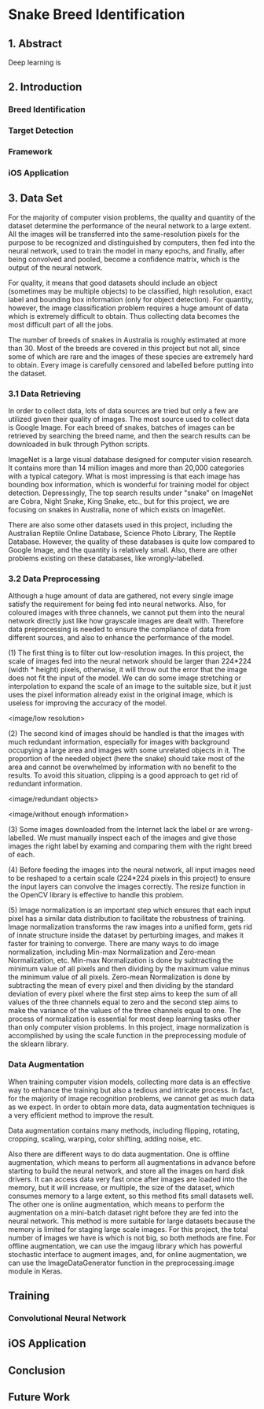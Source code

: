 # Snake Breed Identification



## 1. Abstract

Deep learning is



## 2. Introduction

### Breed Identification

### Target Detection

### Framework

### iOS Application



## 3. Data Set

For the majority of computer vision problems, the quality and quantity of the dataset determine the performance of the neural network to a large extent. All the images will be transferred into the same-resolution pixels for the purpose to be recognized and distinguished by computers, then fed into the neural network, used to train the model in many epochs, and finally, after being convolved and pooled, become a confidence matrix, which is the output of the neural network.

For quality, it means that good datasets should include an object (sometimes may be multiple objects) to be classified, high resolution, exact label and bounding box information (only for object detection). For quantity, however, the image classification problem requires a huge amount of data which is extremely difficult to obtain. Thus collecting data becomes the most difficult part of all the jobs.

The number of breeds of snakes in Australia is roughly estimated at more than 30. Most of the breeds are covered in this project but not all, since some of which are rare and the images of these species are extremely hard to obtain. Every image is carefully censored and labelled before putting into the dataset.

### 3.1 Data Retrieving

In order to collect data, lots of data sources are tried but only a few are utilized given their quality of images. The most source used to collect data is Google Image. For each breed of snakes, batches of images can be retrieved by searching the breed name, and then the search results can be downloaded in bulk through Python scripts.

ImageNet is a large visual database designed for computer vision research. It contains more than 14 million images and more than 20,000 categories with a typical category. What is most impressing is that each image has bounding box information, which is wonderful for training model for object detection. Depressingly, The top search results under "snake" on ImageNet are Cobra, Night Snake, King Snake, etc., but for this project, we are focusing on snakes in Australia, none of which exists on ImageNet.

There are also some other datasets used in this project, including the Australian Reptile Online Database, Science Photo Library, The Reptile Database. However, the quality of these databases is quite low compared to Google Image, and the quantity is relatively small. Also, there are other problems existing on these databases, like wrongly-labelled.

### 3.2 Data Preprocessing

Although a huge amount of data are gathered, not every single image satisfy the requirement for being fed into neural networks. Also, for coloured images with three channels, we cannot put them into the neural network directly just like how grayscale images are dealt with. Therefore data preprocessing is needed to ensure the compliance of data from different sources, and also to enhance the performance of the model. 

(1) The first thing is to filter out low-resolution images. In this project, the scale of images fed into the neural network should be larger than 224*224 (width * height) pixels, otherwise, it will throw out the error that the image does not fit the input of the model. We can do some image stretching or interpolation to expand the scale of an image to the suitable size, but it just uses the pixel information already exist in the original image, which is useless for improving the accuracy of the model.

<image/low resolution>

(2) The second kind of images should be handled is that the images with much redundant information, especially for images with background occupying a large area and images with some unrelated objects in it. The proportion of the needed object (here the snake) should take most of the area and cannot be overwhelmed by information with no benefit to the results. To avoid this situation, clipping is a good approach to get rid of redundant information.

<image/redundant objects>

<image/without enough information>

(3) Some images downloaded from the Internet lack the label or are wrong-labelled. We must manually inspect each of the images and give those images the right label by examing and comparing them with the right breed of each.

(4) Before feeding the images into the neural network, all input images need to be reshaped to a certain scale (224*224 pixels in this project) to ensure the input layers can convolve the images correctly. The resize function in the OpenCV library is effective to handle this problem.

(5) Image normalization is an important step which ensures that each input pixel has a similar data distribution to facilitate the robustness of training. Image normalization transforms the raw images into a unified form, gets rid of innate structure inside the dataset by perturbing images, and makes it faster for training to converge. 
There are many ways to do image normalization, including Min-max Normalization and Zero-mean Normalization, etc. Min-max Normalization is done by subtracting the minimum value of all pixels and then dividing by the maximum value minus the minimum value of all pixels. Zero-mean Normalization is done by subtracting the mean of every pixel and then dividing by the standard deviation of every pixel where the first step aims to keep the sum of all values of the three channels equal to zero and the second step aims to make the variance of the values of the three channels equal to one. The process of normalization is essential for most deep learning tasks other than only computer vision problems.
In this project, image normalization is accomplished by using the scale function in the preprocessing module of the sklearn library.

### Data Augmentation

When training computer vision models, collecting more data is an effective way to enhance the training but also a tedious and intricate process. In fact, for the majority of image recognition problems, we cannot get as much data as we expect. In order to obtain more data, data augmentation techniques is a very efficient method to improve the result. 

Data augmentation contains many methods, including flipping, rotating, cropping, scaling, warping, color shifting, adding noise, etc.

<example>

Also there are different ways to do data augmentation. One is offline augmentation, which means to perform all augmentations in advance before starting to build the neural network, and store all the images on hard disk drivers. It can access data very fast once after images are loaded into the memory, but it will increase, or multiple, the size of the dataset, which consumes memory to a large extent, so this method fits small datasets well. The other one is online augmentation, which means to perform the augmentation on a mini-batch dataset right before they are fed into the neural network. This method is more suitable for large datasets because the memory is limited for staging large scale images. For this project, the total number of images we have is <number> which is not big, so both methods are fine. For offline augmentation, we can use the imgaug library which has powerful stochastic interface to augment images, and, for online augmentation, we can use the ImageDataGenerator function in the preprocessing.image module in Keras.

## Training

### Convolutional Neural Network

## iOS Application

## Conclusion

## Future Work
<!--stackedit_data:
eyJoaXN0b3J5IjpbLTIxMjMzNTAxOCwtMTQ0ODkyMzI1NSwyOT
k1MjAwMDYsNDIzNDIxODY5LC0yMTIwMjY4MzE4XX0=
-->